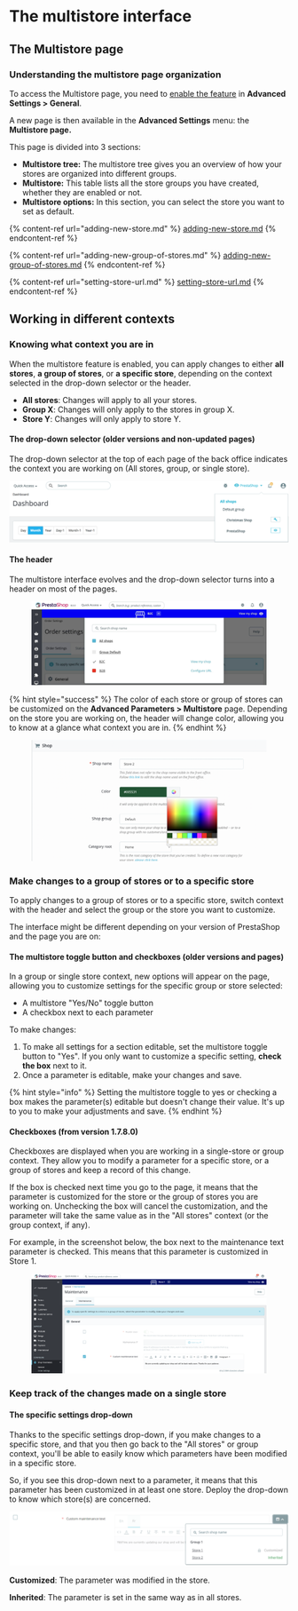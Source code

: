 # The multistore interface

## The Multistore page  <a href="#themultistoreinterface-managingyourstores" id="themultistoreinterface-managingyourstores"></a>

### Understanding the multistore page organization

To access the Multistore page, you need to [enable the feature](../#managingmultipleshops-enablingthemultistorefeature) in **Advanced Settings > General**.&#x20;

A new page is then available in the **Advanced Settings** menu: the **Multistore page.**

This page is divided into 3 sections:

* **Multistore tree:** The multistore tree gives you an overview of how your stores are organized into different groups.&#x20;
* **Multistore:** This table lists all the store groups you have created, whether they are enabled or not.&#x20;
* **Multistore options:** In this section, you can select the store you want to set as default. &#x20;

{% content-ref url="adding-new-store.md" %}
[adding-new-store.md](adding-new-store.md)
{% endcontent-ref %}

{% content-ref url="adding-new-group-of-stores.md" %}
[adding-new-group-of-stores.md](adding-new-group-of-stores.md)
{% endcontent-ref %}

{% content-ref url="setting-store-url.md" %}
[setting-store-url.md](setting-store-url.md)
{% endcontent-ref %}

## Working in different contexts <a href="#themultistoreinterface-onebackofficetorulethemall" id="themultistoreinterface-onebackofficetorulethemall"></a>

### Knowing what context you are in

When the multistore feature is enabled, you can apply changes to either **all stores**, **a group of stores**, or **a specific store**, depending on the context selected in the drop-down selector or the header.

* **All stores**: Changes will apply to all your stores.
* **Group X**: Changes will only apply to the stores in group X.
* **Store Y**: Changes will only apply to store Y.

#### The drop-down selector (older versions and non-updated pages)

The drop-down selector at the top of each page of the back office indicates the context you are working on (All stores, group, or single store).

![](<../../../.gitbook/assets/57081980 (4) (4) (2).png>)

#### The header

The multistore interface evolves and the drop-down selector turns into a header on most of the pages. &#x20;

<figure><img src="../../../.gitbook/assets/image (5).png" alt=""><figcaption></figcaption></figure>

{% hint style="success" %}
The color of each store or group of stores can be customized on the **Advanced Parameters > Multistore** page. Depending on the store you are working on, the header will change color, allowing you to know at a glance what context you are in.
{% endhint %}

<figure><img src="../../../.gitbook/assets/image (8).png" alt=""><figcaption></figcaption></figure>

### Make changes to a group of stores or to a specific store

To apply changes to a group of stores or to a specific store, switch context with the header and select the group or the store you want to customize.

The interface might be different depending on your version of PrestaShop and the page you are on:

#### The multistore toggle button and checkboxes (older versions and pages)

In a group or single store context, new options will appear on the page, allowing you to customize settings for the specific group or store selected:

* A multistore "Yes/No" toggle button
* A checkbox next to each parameter

To make changes:&#x20;

1. To make all settings for a section editable, set the multistore toggle button to "Yes".  If you only want to customize a specific setting, **check the box** next to it.
2. Once a parameter is editable, make your changes and save.

{% hint style="info" %}
Setting the multistore toggle to yes or checking a box makes the parameter(s) editable but doesn't change their value. It's up to you to make your adjustments and save.
{% endhint %}

#### Checkboxes (from version 1.7.8.0)

Checkboxes are displayed when you are working in a single-store or group context. They allow you to modify a parameter for a specific store, or a group of stores and keep a record of this change.&#x20;

If the box is checked next time you go to the page, it means that the parameter is customized for the store or the group of stores you are working on. Unchecking the box will cancel the customization, and the parameter will take the same value as in the "All stores" context (or the group context, if any).

For example, in the screenshot below, the box next to the maintenance text parameter is checked. This means that this parameter is customized in Store 1.

<figure><img src="../../../.gitbook/assets/image (1).png" alt=""><figcaption></figcaption></figure>

### Keep track of the changes made on a single store

#### The specific settings drop-down

Thanks to the specific settings drop-down, if you make changes to a specific store, and that you then go back to the "All stores" or group context, you'll be able to easily know which parameters have been modified in a specific store.

So, if you see this drop-down next to a parameter, it means that this parameter has been customized in at least one store. Deploy the drop-down to know which store(s) are concerned.

![](<../../../.gitbook/assets/Untitled (2).png>)

**Customized**: The parameter was modified in the store.

**Inherited**: The parameter is set in the same way as in all stores.
